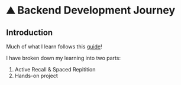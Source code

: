 # ⛰️ Backend Development Journey

## Introduction

Much of what I learn follows this [guide](https://roadmap.sh/backend)!

I have broken down my learning into two parts:

1. Active Recall & Spaced Repitition
2. Hands-on project